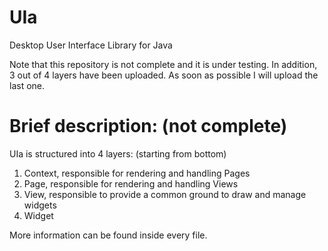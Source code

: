 # UIa
Desktop User Interface Library for Java

Note that this repository is not complete and it is under testing. 
In addition, 3 out of 4 layers have been uploaded. As soon as possible I will upload the last one.

# Brief description: (not complete)

UIa is structured into 4 layers: (starting from bottom)

1) Context, responsible for rendering and handling Pages
2) Page,    responsible for rendering and handling Views
3) View,    responsible to provide a common ground to draw and manage widgets
4) Widget

More information can be found inside every file.
